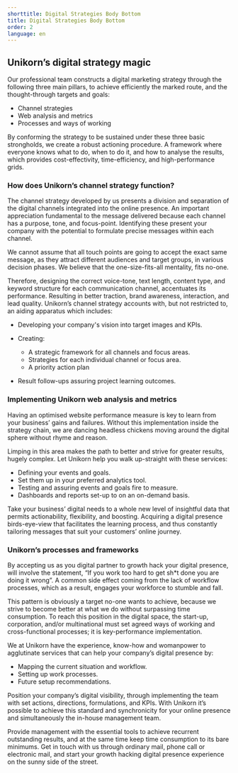```yaml
---
shorttitle: Digital Strategies Body Bottom
title: Digital Strategies Body Bottom
order: 2
language: en
---
```

## Unikorn’s digital strategy magic

Our professional team constructs a digital marketing strategy through the following three main pillars, to achieve efficiently the marked route, and the thought-through targets and goals:

* Channel strategies
* Web analysis and metrics
* Processes and ways of working

By conforming the strategy to be sustained under these three basic strongholds, we create a robust actioning procedure. A framework where everyone knows what to do, when to do it, and how to analyse the results, which provides cost-effectivity, time-efficiency, and high-performance grids.

### How does Unikorn’s channel strategy function?

The channel strategy developed by us presents a division and separation of the digital channels integrated into the online presence. An important appreciation fundamental to the message delivered because each channel has a purpose, tone, and focus-point. Identifying these present your company with the potential to formulate precise messages within each channel.

We cannot assume that all touch points are going to accept the exact same message, as they attract different audiences and target groups, in various decision phases. We believe that the one-size-fits-all mentality, fits no-one. 

Therefore, designing the correct voice-tone, text length, content type, and keyword structure for each communication channel, accentuates its performance. Resulting in better traction, brand awareness, interaction, and lead quality. Unikorn’s channel strategy accounts with, but not restricted to, an aiding apparatus which includes:

* Developing your company's vision into target images and KPIs.
* Creating:

  * A strategic framework for all channels and focus areas.
  * Strategies for each individual channel or focus area.
  * A priority action plan
* Result follow-ups assuring project learning outcomes.

### Implementing Unikorn web analysis and metrics

Having an optimised website performance measure is key to learn from your business’ gains and failures. Without this implementation inside the strategy chain, we are dancing headless chickens moving around the digital sphere without rhyme and reason.

Limping in this area makes the path to better and strive for greater results, hugely complex. Let Unikorn help you walk up-straight with these services:

* Defining your events and goals.
* Set them up in your preferred analytics tool.
* Testing and assuring events and goals fire to measure.
* Dashboards and reports set-up to on an on-demand basis.

Take your business’ digital needs to a whole new level of insightful data that permits actionability, flexibility, and boosting. Acquiring a digital presence birds-eye-view that facilitates the learning process, and thus constantly tailoring messages that suit your customers’ online journey.

### Unikorn’s processes and frameworks

By accepting us as you digital partner to growth hack your digital presence, will involve the statement, “If you work too hard to get sh*t done you are doing it wrong”. A common side effect coming from the lack of workflow processes, which as a result, engages your workforce to stumble and fall.

This pattern is obviously a target no-one wants to achieve, because we strive to become better at what we do without surpassing time consumption. To reach this position in the digital space, the start-up, corporation, and/or multinational must set agreed ways of working and cross-functional processes; it is key-performance implementation.

We at Unikorn have the experience, know-how and womanpower to agglutinate services that can help your company’s digital presence by:

* Mapping the current situation and workflow.
* Setting up work processes.
* Future setup recommendations.

Position your company’s digital visibility, through implementing the team with set actions, directions, formulations, and KPIs. With Unikorn it’s possible to achieve this standard and synchronicity for your online presence and simultaneously the in-house management team.

Provide management with the essential tools to achieve recurrent outstanding results, and at the same time keep time consumption to its bare minimums. Get in touch with us through ordinary mail, phone call or electronic mail, and start your growth hacking digital presence experience on the sunny side of the street.